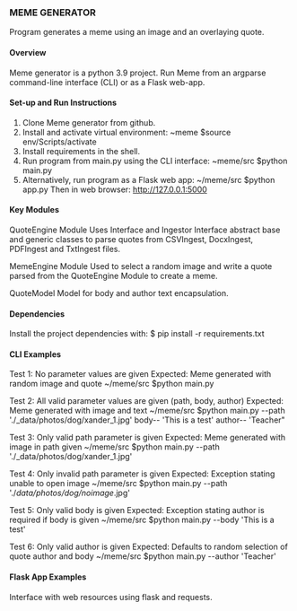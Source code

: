 ### MEME GENERATOR  ###
Program generates a meme using an image and an overlaying quote.

#### Overview
Meme generator is a python 3.9 project.
Run Meme from an argparse command-line interface (CLI) or as a Flask web-app.

#### Set-up and Run Instructions
1. Clone Meme generator from github.
2. Install and activate virtual environment:
    ~meme $source env/Scripts/activate
3. Install requirements in the shell.
4. Run program from main.py using the CLI interface:
    ~meme/src $python main.py
5. Alternatively, run program as a Flask web app:
    ~/meme/src $python app.py
    Then in web browser: http://127.0.0.1:5000

#### Key Modules
QuoteEngine Module
    Uses Interface and Ingestor Interface abstract base and generic classes
    to parse quotes from CSVIngest, DocxIngest, PDFIngest and TxtIngest files.

MemeEngine Module
    Used to select a random image and write a quote parsed from the QuoteEngine Module to create a meme.

QuoteModel
    Model for body and author text encapsulation.

#### Dependencies
Install the project dependencies with:
$ pip install -r requirements.txt

#### CLI Examples
Test 1: No parameter values are given
Expected: Meme generated with random image and quote
~/meme/src $python main.py

Test 2: All valid parameter values are given (path, body, author)
Expected: Meme generated with image and text
~/meme/src $python main.py --path './_data/photos/dog/xander_1.jpg' body-- 'This is a test' author-- 'Teacher"

Test 3:  Only valid path parameter is given
Expected: Meme generated with image in path given
~/meme/src $python main.py --path './_data/photos/dog/xander_1.jpg'

Test 4: Only invalid path parameter is given
Expected:  Exception stating unable to open image
~/meme/src $python main.py --path './_data/photos/dog/noimage_.jpg'

Test 5: Only valid body is given
Expected: Exception stating author is required if body is given 
~/meme/src $python main.py --body 'This is a test'

Test 6: Only valid author is given
Expected: Defaults to random selection of quote author and body
~/meme/src $python main.py --author 'Teacher'

#### Flask App Examples
Interface with web resources using flask and requests.